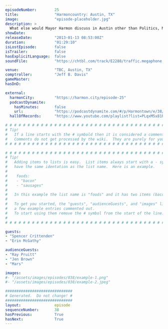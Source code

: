 ```yaml
---
episodeNumber:        25
title:                "Harmoncountry: Austin, TX"
image:                "episode-placeholder.jpg"
description: >
  What else would Mayor Harmon discuss in Austin other than Politics, Mexican food, Hey Yah by Outkast and pooping? In D&D: a friend's dark secret is revealed.
showDate:             
releaseDate:          "2013-01-13 08:53:00Z"
duration:             "01:29:10"
isLostEpisode:        false
isTrailer:            false
hasExplicitLanguage:  false
soundFile:            "https://chtbl.com/track/E2288/traffic.megaphone.fm/STA6409005607.mp3?updated=1554326191"

venue:                "TBC, Austin, TX"
comptroller:          "Jeff B. Davis"
gameMaster:           
hasDnD:               

external:
  harmonCity:         "https://harmon.city/episode-25"
  podcastDynamite:
    hasMinutes:       false
    url:              "https://podcastdynamite.com/#/p/Harmontown/e/38/25"
  hallOfRecords:      "https://www.youtube.com/playlist?list=PLqxM5x81hNOaW5YZQkM50AcgVLa-Guh7D"

# # # # # # # # # # # # # # # # # # # # # # # # # # # # # # # # # # # # # # # # # # # # #
# Tip!
#   If a line starts with the # symbold then it is considered a comment.
#   Comments do not get processed by the wiki.  They are purely for your information.
# # # # # # # # # # # # # # # # # # # # # # # # # # # # # # # # # # # # # # # # # # # # #

# # # # # # # # # # # # # # # # # # # # # # # # # # # # # # # # # # # # # # # # # # # # #
# Tip!
#   Adding items to lists is easy.  List items always start with a - symbol and have
#   have the same identation as the list name.  Here is an example.
#
#    foods:
#    - "bacon"
#    - "sausages"
#
#   In this example the list name is "foods" and it has two items (bacon, and sausages).
#
#   To get you started, the "guests", "audienceGuests", and "images" lists below have
#   a few example entries commented out.
#   To start using them remove the # symbol from the start of the line.
#
# # # # # # # # # # # # # # # # # # # # # # # # # # # # # # # # # # # # # # # # # # # # #

guests:
- "Spencer Crittenden"
- "Erin McGathy"

audienceGuests:
- "Ray Pruitt"
- "Jen Brown"
- "Mars"

images:
#- "/assets/images/episodes/038/example-1.png"
#- "/assets/images/episodes/038/example-2.jpeg"

##############################
# Generated.  Do not change! #
##############################
layout:               episode
sequenceNumber:       38
hasPrevious:          True
hasNext:              True
---
```


<!-- The episode description will be rendered here -->

<!-- Add your content BELOW here -->
<!-- vvvvvvvvvvvvvvvvvvvvvvvvvvv -->




<!-- ^^^^^^^^^^^^^^^^^^^^^^^^^^^ -->
<!-- Add your content ABOVE here -->

<!-- The episode gallery will be rendered here -->